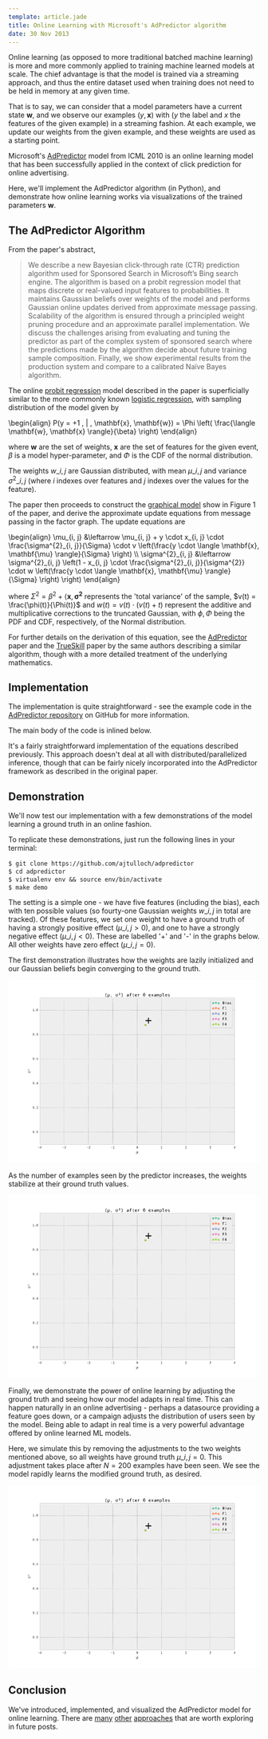 ```yaml
---
template: article.jade
title: Online Learning with Microsoft's AdPredictor algorithm
date: 30 Nov 2013
---
```


Online learning (as opposed to more traditional batched machine
learning) is more and more commonly applied to training machine
learned models at scale. The chief advantage is that the model is
trained via a streaming approach, and thus the entire dataset used
when training does not need to be held in memory at any given time.

That is to say, we can consider that a model parameters have a current
state $\mathbf{w}$, and we observe our examples $(y, \mathbf{x})$ with
($y$ the label and $x$ the features of the given example) in a
streaming fashion. At each example, we update our weights from the
given example, and these weights are used as a starting point.

Microsoft's [AdPredictor][] model from ICML 2010 is an online learning
model that has been successfully applied in the context of click
prediction for online advertising. 

Here, we'll implement the AdPredictor algorithm (in Python), and
demonstrate how online learning works via visualizations of the
trained parameters $\mathbf{w}$.


The AdPredictor Algorithm
-------------------------

From the paper's abstract,

> We describe a new Bayesian click-through rate (CTR) prediction
> algorithm used for Sponsored Search in Microsoft’s Bing search engine.
> The algorithm is based on a probit regression model that maps discrete
> or real-valued input features to probabilities. It maintains Gaussian
> beliefs over weights of the model and performs Gaussian online updates
> derived from approximate message passing. Scalability of the algorithm
> is ensured through a principled weight pruning procedure and an
> approximate parallel implementation. We discuss the challenges arising
> from evaluating and tuning the predictor as part of the complex system
> of sponsored search where the predictions made by the algorithm decide
> about future training sample composition. Finally, we show
> experimental results from the production system and compare to a
> calibrated Naïve Bayes algorithm.

The online [probit regression][] model described in the paper is
superficially similar to the more commonly known [logistic regression][],
with sampling distribution of the model given by

\begin{align}
  P(y = +1 \, | \, \mathbf{x}, \mathbf{w}) = \Phi \left( \frac{\langle
  \mathbf{w}, \mathbf{x} \rangle}{\beta} \right)
\end{align}

where $\mathbf{w}$ are the set of weights, $\mathbf{x}$
are the set of features for the given event, $\beta$ is a model
hyper-parameter, and $\Phi$ is the CDF of the normal distribution.

The weights $w\_{i, j}$ are Gaussian distributed, with mean
$\mu\_{i,j}$ and variance $\sigma^2\_{i, j}$ (where $i$ indexes over
features and $j$ indexes over the values for the feature).

The paper then proceeds to construct the [graphical model][] show in
Figure 1 of the paper, and derive the approximate update equations
from message passing in the factor graph.  The update equations are 

\begin{align}
  \mu\_{i, j} &\leftarrow \mu\_{i, j} + y \cdot x\_{i, j} \cdot
  \frac{\sigma^{2}\_{i, j}}{\Sigma} \cdot v \left(\frac{y \cdot \langle
  \mathbf{x}, \mathbf{\mu} \rangle}{\Sigma} \right) \\\\
  \sigma^{2}\_{i, j} &\leftarrow \sigma^{2}\_{i, j} \left(1 - x\_{i, j}
  \cdot \frac{\sigma^{2}\_{i, j}}{\sigma^{2}} \cdot w \left(\frac{y \cdot
  \langle \mathbf{x}, \mathbf{\mu} \rangle}{\Sigma} \right) \right)
\end{align} 

where $\Sigma^{2} = \beta^{2} + \langle \mathbf{x}, \mathbf{\sigma^{2}}$ represents the 'total variance' of the sample,
$v(t) = \frac{\phi(t)}{\Phi(t)}$ and $w(t) = v(t) \cdot (v(t) + t)$
represent the additive and multiplicative corrections to the truncated
Gaussian, with $\phi, \Phi$ being the PDF and CDF, respectively, of
the Normal distribution.

For further details on the derivation of this equation, see the
[AdPredictor][] paper and the [TrueSkill][] paper by the same authors
describing a similar algorithm, though with a more detailed treatment
of the underlying mathematics.

Implementation
--------------

The implementation is quite straightforward - see the example code in the
[AdPredictor repository][] on GitHub for more information.

The main body of the code is inlined below.

<script src="https://gist.github.com/ajtulloch/7720412.js"></script>

It's a fairly straightforward implementation of the equations
described previously. This approach doesn't deal at all with
distributed/parallelized inference, though that can be fairly nicely
incorporated into the AdPredictor framework as described in the
original paper.

Demonstration
-------------

We'll now test our implementation with a few demonstrations of the
model learning a ground truth in an online fashion.

To replicate these demonstrations, just run the following lines in
your terminal:

    $ git clone https://github.com/ajtulloch/adpredictor
    $ cd adpredictor
    $ virtualenv env && source env/bin/activate
    $ make demo

The setting is a simple one - we have five features (including the
bias), each with ten possible values (so fourty-one Gaussian weights
$w\_{i, j}$ in total are tracked). Of these features, we set one
weight to have a ground truth of having a strongly positive effect
($\mu\_{i, j} > 0$),
and one to have a strongly negative effect ($\mu\_{i, j} < 0$). These are labelled '+' and
'-' in the graphs below.  All other weights have zero effect
($\mu\_{i, j} = 0$).

The first demonstration illustrates how the weights are lazily
initialized and our Gaussian beliefs begin converging to the ground
truth.  

![Initial learning of the weights](initial_learning.gif)

As the number of examples seen by the predictor increases, the weights
stabilize at their ground truth values.

![Convergence of the weights to ground truth](convergence_learning.gif)

Finally, we demonstrate the power of online learning by adjusting the
ground truth and seeing how our model adapts in real time. This can
happen naturally in an online advertising - perhaps a datasource
providing a feature goes down, or a campaign adjusts the
distribution of users seen by the model.  Being able to adapt in real
time is a very powerful advantage offered by online learned ML models.

Here, we simulate this by removing the adjustments to the two weights
mentioned above, so all weights have ground truth $\mu\_{i, j} = 0$.
This adjustment takes place after $N = 200$ examples have been seen.
We see the model rapidly learns the modified ground truth, as desired.

![Online learning as ground truth is adjusted](online_learning.gif)

Conclusion
----------

We've introduced, implemented, and visualized the AdPredictor model
for online learning.
There are [many][] [other][] [approaches][] that are worth exploring
in future posts.

[AdPredictor repository]: https://github.com/ajtulloch/adpredictor
[AdPredictor]: http://research.microsoft.com/pubs/122779/adpredictor%20icml%202010%20-%20final.pdf
[TrueSkill]: http://research.microsoft.com/pubs/67956/NIPS2006_0688.pdf
[approaches]: http://jmlr.org/proceedings/papers/v15/mcmahan11b/mcmahan11b.pdf
[graphical model]: http://en.wikipedia.org/wiki/Graphical_model
[logistic regression]: https://en.wikipedia.org/wiki/Logistic_regression
[many]: http://www.cs.berkeley.edu/~jduchi/projects/DuchiHaSi10.pdf
[other]: http://people.cs.uchicago.edu/~kalai/papers/onlineopt/onlineopt.pdf
[probit regression]: http://en.wikipedia.org/wiki/Probit_model
